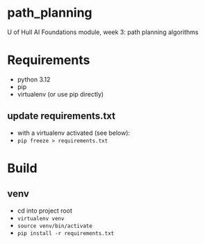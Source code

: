 # path_planning
U of Hull AI Foundations module, week 3: path planning algorithms

# Requirements
- python 3.12
- pip
- virtualenv (or use pip directly)
## update requirements.txt
- with a virtualenv activated (see below):
- `pip freeze > requirements.txt`

# Build
## venv 
- cd into project root
- `virtualenv venv`
- `source venv/bin/activate`
- `pip install -r requirements.txt`
